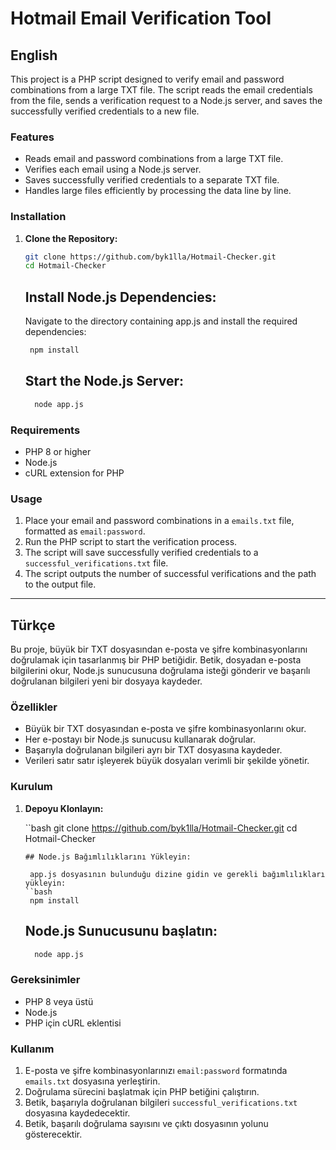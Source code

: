 # Hotmail Email Verification Tool

## English

This project is a PHP script designed to verify email and password combinations from a large TXT file. The script reads the email credentials from the file, sends a verification request to a Node.js server, and saves the successfully verified credentials to a new file.

### Features

- Reads email and password combinations from a large TXT file.
- Verifies each email using a Node.js server.
- Saves successfully verified credentials to a separate TXT file.
- Handles large files efficiently by processing the data line by line.


### Installation

1. **Clone the Repository:**

   ```bash
   git clone https://github.com/byk1lla/Hotmail-Checker.git
   cd Hotmail-Checker
   ```
   ## Install Node.js Dependencies:

    Navigate to the directory containing app.js and install the required dependencies:
   ```bash
    npm install
   ```

   ## Start the Node.js Server:
   ```bash
     node app.js
   ```

### Requirements

- PHP 8 or higher
- Node.js
- cURL extension for PHP

### Usage

1. Place your email and password combinations in a `emails.txt` file, formatted as `email:password`.
2. Run the PHP script to start the verification process.
3. The script will save successfully verified credentials to a `successful_verifications.txt` file.
4. The script outputs the number of successful verifications and the path to the output file.

---

## Türkçe

Bu proje, büyük bir TXT dosyasından e-posta ve şifre kombinasyonlarını doğrulamak için tasarlanmış bir PHP betiğidir. Betik, dosyadan e-posta bilgilerini okur, Node.js sunucusuna doğrulama isteği gönderir ve başarılı doğrulanan bilgileri yeni bir dosyaya kaydeder.

### Özellikler

- Büyük bir TXT dosyasından e-posta ve şifre kombinasyonlarını okur.
- Her e-postayı bir Node.js sunucusu kullanarak doğrular.
- Başarıyla doğrulanan bilgileri ayrı bir TXT dosyasına kaydeder.
- Verileri satır satır işleyerek büyük dosyaları verimli bir şekilde yönetir.

### Kurulum

1. **Depoyu Klonlayın:**

   ``bash
   git clone https://github.com/byk1lla/Hotmail-Checker.git
   cd Hotmail-Checker
   ```
   ## Node.js Bağımlılıklarını Yükleyin:

    app.js dosyasının bulunduğu dizine gidin ve gerekli bağımlılıkları yükleyin:
   ``bash
    npm install
   ```

   ## Node.js Sunucusunu başlatın:
   ```bash
     node app.js
   ```


### Gereksinimler

- PHP 8 veya üstü
- Node.js
- PHP için cURL eklentisi

### Kullanım

1. E-posta ve şifre kombinasyonlarınızı `email:password` formatında `emails.txt` dosyasına yerleştirin.
2. Doğrulama sürecini başlatmak için PHP betiğini çalıştırın.
3. Betik, başarıyla doğrulanan bilgileri `successful_verifications.txt` dosyasına kaydedecektir.
4. Betik, başarılı doğrulama sayısını ve çıktı dosyasının yolunu gösterecektir.
